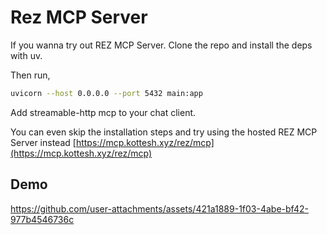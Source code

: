 # Rez MCP Server

If you wanna try out REZ MCP Server. Clone the repo and install the deps with uv.

Then run,
```bash
uvicorn --host 0.0.0.0 --port 5432 main:app
```

Add streamable-http mcp to your chat client.

You can even skip the installation steps and try using the hosted REZ MCP Server instead [https://mcp.kottesh.xyz/rez/mcp](https://mcp.kottesh.xyz/rez/mcp)

## Demo

https://github.com/user-attachments/assets/421a1889-1f03-4abe-bf42-977b4546736c
